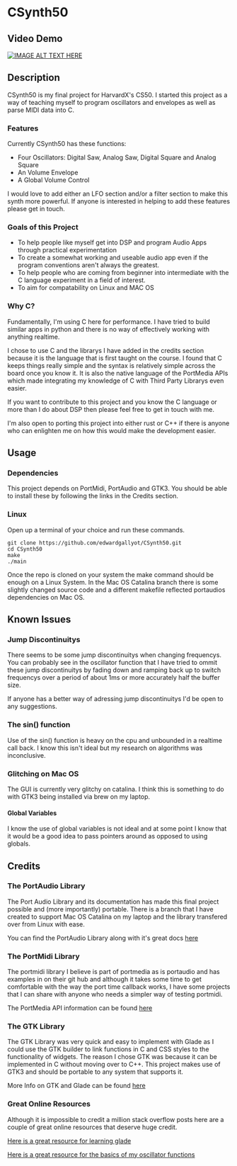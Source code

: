 # CSynth50
## Video Demo

[![IMAGE ALT TEXT HERE](https://img.youtube.com/vi/3ijF-oWja_o/0.jpg)](https://www.youtube.com/watch?v=3ijF-oWja_o)

## Description

CSynth50 is my final project for HarvardX's CS50. I started this project as a way of teaching myself
to program oscillators and envelopes as well as parse MIDI data into C.

### Features

Currently CSynth50 has these functions:

* Four Oscillators: Digital Saw, Analog Saw, Digital Square and Analog Square
* An Volume Envelope
* A Global Volume Control

I would love to add either an LFO section and/or a filter section to make this synth more powerful. If 
anyone is interested in helping to add these features please get in touch.

### Goals of this Project

* To help people like myself get into DSP and program Audio Apps through practical experimentation
* To create a somewhat working and useable audio app even if the program conventions aren't always the greatest.
* To help people who are coming from beginner into intermediate with the C language experiment in a field of interest.
* To aim for compatability on Linux and MAC OS

### Why C?

Fundamentally, I'm using C here for performance. I have tried to build similar apps in python and 
there is no way of effectively working with anything realtime.

I chose to use C and the librarys I have added in the credits section because it is the language 
that is first taught on the course. I found that C keeps things really simple and the syntax is 
relatively simple across the board once you know it. It is also the native language of the PortMedia
APIs which made integrating my knowledge of C with Third Party Librarys even easier.

If you want to contribute to this project and you know the C language or more than I do about DSP then
please feel free to get in touch with me.

I'm also open to porting this project into either rust or C++ if there is anyone who can enlighten 
me on how this would make the development easier. 

## Usage

### Dependencies

This project depends on PortMidi, PortAudio and GTK3. You should be able to install these by following the
links in the Credits section.

### Linux 

Open up a terminal of your choice and run these commands.     
      
`git clone https://github.com/edwardgallyot/CSynth50.git`  
` cd CSynth50 `    
` make `    
`./main`     


Once the repo is cloned on your system the make command should be enough on a Linux System. In the Mac OS Catalina
branch there is some slightly changed source code and a different makefile reflected portaudios dependencies
on Mac OS.

## Known Issues

### Jump Discontinuitys

There seems to be some jump discontinuitys when changing frequencys. You can probably see in the oscillator
function that I have tried to ommit these jump discontinuitys by fading down and ramping back up to switch
frequencys over a period of about 1ms or more accurately half the buffer size.

If anyone has a better way of adressing jump discontinuitys I'd be open to any suggestions.

### The sin() function

Use of the sin() function is heavy on the cpu and unbounded in a realtime call back. I know this isn't ideal
but my research on algorithms was inconclusive.

### Glitching on Mac OS 

The GUI is currently very glitchy on catalina. I think this is something to do with GTK3 being installed via 
brew on my laptop.

#### Global Variables

I know the use of global variables is not ideal and at some point I know that it would be a good idea to pass pointers
around as opposed to using globals.

## Credits

### The PortAudio Library

The Port Audio Library and its documentation has made this final project possible
and (more importantly) portable. There is a branch that I have created to support Mac OS Catalina
on my laptop and the library transfered over from Linux with ease.

You can find the PortAudio Library along with it's great docs [here](http://www.portaudio.com/)

### The PortMidi Library

The portmidi library I believe is part of portmedia as is portaudio and has examples in on their
git hub and although it takes some time to get comfortable with the way the port time callback works, 
I have some projects that I can share with anyone who needs a simpler way of testing portmidi.

The PortMedia API information can be found [here](http://portmedia.sourceforge.net/)

### The GTK Library

The GTK Library was very quick and easy to implement with Glade as I could use the GTK builder
to link functions in C and CSS styles to the functionality of widgets. The reason I chose GTK was
because it can be implemented in C without moving over to C++. This project makes use of GTK3 and 
should be portable to any system that supports it.

More Info on GTK and Glade can be found [here](https://www.gtk.org/)

### Great Online Resources

Although it is impossible to credit a million stack overflow posts here are a couple of great 
online resources that deserve huge credit.      

[Here is a great resource for learning glade](https://prognotes.net/gtk-glade-c-programming/)    

[Here is a great resource for the basics of my oscillator functions](https://www.youtube.com/watch?v=tgamhuQnOkM)     




